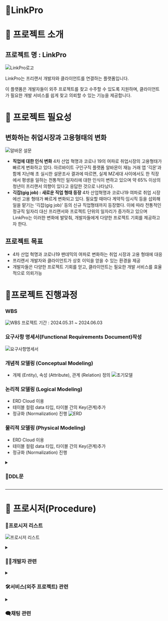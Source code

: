 # 🤝LinkPro

# 📍 프로젝트 소개

## 프로젝트 명 : LinkPro

![LinkPro로고](https://github.com/be07-1st-2team-LinkPro/Link-Pro/blob/main/read_me_img/long_logo.jpg?raw=true)

LinkPro는 프리랜서 개발자와 클라이언트를 연결하는 플랫폼입니다.

이 플랫폼은 개발자들이 외주 프로젝트를 찾고 수주할 수 있도록 지원하며, 클라이언트가 필요한 개발 서비스를 쉽게 찾고 의뢰할 수 있는 기능을 제공합니다.

# 📍 프로젝트 필요성

## 변화하는 취업시장과 고용형태의 변화

![알바몬 설문](https://github.com/be07-1st-2team-LinkPro/Link-Pro/blob/main/read_me_img/albamon_servey.png?raw=true)

- **직업에 대한 인식 변화**
  4차 산업 혁명과 코로나 19의 여파로 취업시장의 고용형태가 빠르게 변화하고 있다.
  아르바이트 구인구직 플랫폼 알바몬이 재능 거래 앱 ‘긱몬’과 함께 지난해 초 실시한 설문조사 결과에 따르면, 실제 MZ세대 사이에서도 한 직장에서 평생을 일하는 전통적인 일자리에 대한 인식이 변하고 있으며 약 65% 이상의 청년이 프리랜서 의향이 있다고 응답한 것으로 나타났다.
- **긱잡(gig job) : 새로운 직업 형태 등장**
  4차 산업혁명과 코로나19 여파로 취업 시장에선 고용 형태가 빠르게 변화되고 있다. 필요할 때마다 계약직·임시직 등을 섭외해 일을 맡기는 ‘긱잡(gig job)’ 등의 신규 직업형태까지 등장했다.
  이에 따라 전통적인 정규직 일자리 대신 프리랜서와 프로젝트 단위의 일자리가 증가하고 있으며 LinkPro는 이러한 변화에 발맞춰, 개발자들에게 다양한 프로젝트 기회를 제공하고자 한다.

## 프로젝트 목표

- 4차 산업 혁명과 코로나19 팬데믹의 여파로 변화하는 취업 시장과 고용 형태에 대응
- 프리랜서 개발자와 클라이언트가 상호 이익을 얻을 수 있는 환경을 제공
- 개발자들은 다양한 프로젝트 기회를 얻고, 클라이언트는 필요한 개발 서비스를 효율적으로 의뢰가능

# 📍프로젝트 진행과정

### WBS

![WBS](https://github.com/be07-1st-2team-LinkPro/Link-Pro/blob/main/read_me_img/linkpro_wbs.PNG?raw=true)
프로젝트 기간 : 2024.05.31 ~ 2024.06.03

### 요구사항 명세서(Functional Requirements Document)작성

![요구사항명세서](https://github.com/be07-1st-2team-LinkPro/Link-Pro/blob/main/read_me_img/reqire_list.PNG?raw=true)

### 개념적 모델링 (Conceptual Modeling)

- 개체 (Entity), 속성 (Attribute), 관계 (Relation) 정의
  ![초기모델](https://github.com/be07-1st-2team-LinkPro/Link-Pro/blob/main/read_me_img/initial_model.png?raw=true)

### 논리적 모델링 (Logical Modeling)

- ERD Cloud 이용
- 테이블 컬럼 data 타입, 타이블 간의 Key(관계)추가
- 정규화 (Normalization) 진행
  ![ERD](https://github.com/be07-1st-2team-LinkPro/Link-Pro/blob/main/read_me_img/erd_cloud.PNG?raw=true)

### 물리적 모델링 (Physical Modeling)

- ERD Cloud 이용
- 테이블 컬럼 data 타입, 타이블 간의 Key(관계)추가
- 정규화 (Normalization) 진행

<details><summary><h3>🔧DDL문</h3>

</summary>

```
sql
CREATE DATABASE IF NOT EXISTS linkpro;
use linkpro;
-- 개발자 정보 pro
CREATE TABLE pro (
    pro_id BIGINT PRIMARY KEY AUTO_INCREMENT,
    pro_name VARCHAR(30) NOT NULL,
    pro_nickname VARCHAR(30) UNIQUE NOT NULL,
    pro_email VARCHAR(50) UNIQUE NOT NULL,
    pro_pw VARCHAR(100) NOT NULL, -- 비밀번호 길이를 늘렸습니다.
    pro_tel VARCHAR(20) UNIQUE,
    pro_career_exp INT DEFAULT 0,
    pro_reside_YN ENUM('Y', 'N') DEFAULT 'N',
    pro_region ENUM('서울', '경기 북부', '경기 남부', '부산', '대구', '인천', '광주', '대전',
        '울산', '세종', '강원', '충북', '충남', '전북', '전남', '경북', '경남', '제주', '해외'),
    pro_pr_id INT,
    pro_total_sales BIGINT DEFAULT 0,
    pro_score DECIMAL(2,1) DEFAULT 0.0,
    pro_cash INT DEFAULT 0,
    pro_del_YN enum('Y','N') default 'N' not null -- pro 탈퇴여부
);

-- 개발자 서비스 pro_service
CREATE TABLE pro_service (
    sv_id BIGINT PRIMARY KEY AUTO_INCREMENT,
    sv_pro_id BIGINT NOT NULL,
    sv_type ENUM('web', 'app') DEFAULT 'web',
    sv_name VARCHAR(30) UNIQUE,
    sv_pro_score DECIMAL(2,1),
    sv_price INT NOT NULL,
    sv_contents VARCHAR(3000) NOT NULL,
    sv_reside_YN ENUM('Y', 'N') DEFAULT 'N',
    sv_main_pic BLOB,
    FOREIGN KEY (sv_pro_id) REFERENCES pro(pro_id)
);

-- 클라이언트 정보 client
CREATE TABLE client (
    client_id BIGINT PRIMARY KEY AUTO_INCREMENT,
    client_name VARCHAR(30) NOT NULL,
    client_nickname VARCHAR(30) UNIQUE NOT NULL,
    client_email VARCHAR(50) UNIQUE, -- 이메일이 UNIQUE 제약 조건이 있어야 합니다.
    client_pw VARCHAR(100) NOT NULL, -- 비밀번호 길이를 늘렸습니다.
    client_tel VARCHAR(20) UNIQUE,
    client_region ENUM('서울', '경기 북부', '경기 남부', '부산', '대구', '인천', '광주', '대전',
        '울산', '세종', '강원', '충북', '충남', '전북', '전남', '경북', '경남', '제주', '해외'),
    client_cash INT DEFAULT 0,
    client_del_YN enum('Y','N') default 'N' not null -- client 탈퇴여부
);

-- 주문 서비스 order_service
CREATE TABLE order_service (
    order_id BIGINT PRIMARY KEY AUTO_INCREMENT,
    order_sv_id BIGINT NOT NULL,
    order_pro_id BIGINT NOT NULL,
    order_start_date DATETIME,
    order_end_date DATETIME,
    order_reside ENUM('Y', 'N') DEFAULT 'N',
    order_state ENUM('standby', 'accept', 'reject', 'done') DEFAULT 'standby',
    order_price INT NOT NULL,
    order_client_id BIGINT NOT NULL,
    FOREIGN KEY (order_sv_id) REFERENCES pro_service(sv_id),
    FOREIGN KEY (order_pro_id) REFERENCES pro(pro_id),
    FOREIGN KEY (order_client_id) REFERENCES client(client_id)
);

-- 결제 대기 pay_standby
CREATE TABLE pay_standby (
    standby_id BIGINT PRIMARY KEY AUTO_INCREMENT,
    standby_order_id BIGINT NOT NULL,
    sending_price INT,
    holding_price INT,
    standby_isaccept ENUM('Y', 'N') DEFAULT 'N',
    standby_isdone ENUM('Y', 'N') DEFAULT 'N',
    FOREIGN KEY (standby_order_id) REFERENCES order_service(order_id)
);

-- 클라이언트 리뷰 client_review
CREATE TABLE client_review (
    review_post_id BIGINT PRIMARY KEY AUTO_INCREMENT,
    review_order_id BIGINT NOT NULL,
    review_pro_id BIGINT NOT NULL,
    review_like_score INT CHECK (review_like_score <= 5),
    review_contents VARCHAR(1000) NOT NULL,
    review_created_time DATETIME DEFAULT CURRENT_TIMESTAMP,
    FOREIGN KEY (review_order_id) REFERENCES order_service(order_id),
    FOREIGN KEY (review_pro_id) REFERENCES pro(pro_id)
);
alter table client_review add column review_client_id bigint;
alter table client_review add constraint review_client_id foreign key(review_client_id) references client(id);

-- 개발자 자기소개글 pro_pr_post
CREATE TABLE pro_pr_post (
    pr_post_id BIGINT AUTO_INCREMENT PRIMARY KEY,
    pr_pro_id BIGINT,
    pr_title VARCHAR(100),
    pr_contents VARCHAR(1000),
    pr_github VARCHAR(1000),
    FOREIGN KEY (pr_pro_id) REFERENCES pro(pro_id)
);

-- 개발자(pro) 한명 당 자기소개글(pr_post) 딱 하나씩만 작성할 수 있도록 unique 조건 추가
ALTER TABLE pro_pr_post ADD CONSTRAINT unique_pro_pr UNIQUE (pr_pro_id);


-- 기술스택 카테고리 stack_category
CREATE TABLE stack_category (
    category_id INT AUTO_INCREMENT PRIMARY KEY,
    category_name VARCHAR(100) NOT NULL
);

-- 기슬스택 stack
CREATE TABLE stack (
    stack_id BIGINT AUTO_INCREMENT PRIMARY KEY,
    stack_category_id INT NOT NULL,
    stack_name VARCHAR(100) UNIQUE NOT NULL,
    FOREIGN KEY (stack_category_id) REFERENCES stack_category(category_id)
);

-- 개발자가 보유한 기술 pro_stack
CREATE TABLE pro_stack (
    ps_id BIGINT AUTO_INCREMENT PRIMARY KEY,
    ps_pro_id BIGINT NOT NULL,
    ps_stack_id BIGINT,
    FOREIGN KEY (ps_pro_id) REFERENCES pro(pro_id),
    FOREIGN KEY (ps_stack_id) REFERENCES stack(stack_id)
);

-- 서비스에 사용한 기술 service_stack
CREATE TABLE service_stack (
    ss_id BIGINT AUTO_INCREMENT PRIMARY KEY,
    ss_stack_id BIGINT,
    ss_service_id BIGINT NOT NULL,
    FOREIGN KEY (ss_stack_id) REFERENCES stack(stack_id),
    FOREIGN KEY (ss_service_id) REFERENCES pro_service(sv_id)
);

-- 채팅 chat
CREATE TABLE chat (
    chat_id BIGINT AUTO_INCREMENT PRIMARY KEY,
    chat_client_id BIGINT NOT NULL,
    chat_pro_id BIGINT NOT NULL,
    chat_send_time DATETIME DEFAULT CURRENT_TIMESTAMP,
    chat_contents VARCHAR(3000) NOT NULL,
    FOREIGN KEY (chat_client_id) REFERENCES client(client_id),
    FOREIGN KEY (chat_pro_id) REFERENCES pro(pro_id)
);
```

</details>

---

# 📍 프로시저(Procedure)

### 📝프로시저 리스트

![프로시저 리스트](https://github.com/be07-1st-2team-LinkPro/Link-Pro/blob/main/read_me_img/procedure_list.PNG?raw=true)

<details><summary> <h3>👨‍💻개발자 관련</h3>
</summary>
<h3>ProSignUp : 개발자 회원가입</h3>

개발자의 회원 가입을 수행하는 Procedure

**요구 사항**: 가입 시 입력하는 정보 중 Email, Tel, Nickname은 구매자 테이블과 개발자 테이블 모든 곳에서 UNIQUE한 값

<h4>Procedure Query</h4>

![ProSignUp1](https://github.com/be07-1st-2team-LinkPro/Link_Pro/blob/main/read_me_img/ProSignUp1.png?raw=true)

<h4> Procedure call </h4>

```
sql
call ProSignUp('이메일', '이름', '닉네임', '비밀번호', '전화번호', '지역');

```

<h4>result</h4>

![ProSignUp3](https://github.com/be07-1st-2team-LinkPro/Link_Pro/blob/main/read_me_img/ProSignUp3.png?raw=true)

---

<h3>ProSignOut : 개발자 회원탈퇴</h3>

작업자 회원탈퇴를 처리하는 프로시저

**요구사항** : 작업자 ID를 입력, `pro` 테이블에서 해당 작업자의 `pro_del_YN` 값을 ‘Y’ 로 업데이트하여 탈퇴 처리

<h4>Procedure Query</h4>

```
sql
-- ProSignOut 프로시저
-- 작업자 회원탈퇴

DELIMITER //

CREATE PROCEDURE ProSignOut(
    IN p_pro_id BIGINT
)
BEGIN
    UPDATE pro
    SET pro_del_YN = 'Y'
    WHERE pro_id = p_pro_id;
END //

DELIMITER ;

```

<h4> Procedure call </h4>

```
sql
CALL ProSignOut(10);
```

<h4>result</h4>

- 작업자의 리스트
  ![ProSignOut1](https://github.com/be07-1st-2team-LinkPro/Link_Pro/blob/main/read_me_img/ProSignOut-bf.png?raw=true)

- pro_id 가 10인 작업자 회원 탈퇴
  ![ProSignOut2](https://github.com/be07-1st-2team-LinkPro/Link_Pro/blob/main/read_me_img/ProSignOut-af.png?raw=true)

---

<h3>ProUpdateProfile : 개발자 프로필 수정</h3>

작업자 프로필을 수정하는 프로시저

**요구사항** : 작업자 ID와 여러 프로필 정보를 입력, 각 입력값이 `NULL` 인 경우 해당 컬럼을 업데이트하지 않음, `coalesce` 를 사용하여 입력값이 `null` 인 경우 기존 값을 유지

<h4>Procedure Query</h4>

```
sql
DELIMITER //

CREATE PROCEDURE ProUpdateProfile(
    IN p_pro_id BIGINT,
    IN p_pro_name VARCHAR(30),
    IN p_pro_nickname VARCHAR(30),
    IN p_pro_email VARCHAR(50),
    IN p_pro_pw VARCHAR(30),
    IN p_pro_tel VARCHAR(20),
    IN p_pro_career_exp INT,
    IN p_pro_reside_YN ENUM('Y', 'N'),
    IN p_pro_region ENUM('서울', '경기 북부', '경기 남부', '부산', '대구', '인천', '광주', '대전', '울산', '세종', '강원', '충북', '충남', '전북', '전남', '경북', '경남', '제주', '해외'),
    IN p_pro_pr_id INT,
    IN p_pro_total_sales BIGINT,
    IN p_pro_score DECIMAL(2,1),
    IN p_pro_cash INT,
    IN p_pro_del_YN ENUM('Y', 'N')
)
BEGIN
    UPDATE pro
    SET
        pro_name = COALESCE(p_pro_name, pro_name),
        pro_nickname = COALESCE(p_pro_nickname, pro_nickname),
        pro_email = COALESCE(p_pro_email, pro_email),
        pro_pw = COALESCE(p_pro_pw, pro_pw),
        pro_tel = COALESCE(p_pro_tel, pro_tel),
        pro_career_exp = COALESCE(p_pro_career_exp, pro_career_exp),
        pro_reside_YN = COALESCE(p_pro_reside_YN, pro_reside_YN),
        pro_region = COALESCE(p_pro_region, pro_region),
        pro_pr_id = COALESCE(p_pro_pr_id, pro_pr_id),
        pro_total_sales = COALESCE(p_pro_total_sales, pro_total_sales),
        pro_score = COALESCE(p_pro_score, pro_score),
        pro_cash = COALESCE(p_pro_cash, pro_cash),
        pro_del_YN = COALESCE(p_pro_del_YN, pro_del_YN)
    WHERE pro_id = p_pro_id;
END //

DELIMITER ;

```

<h4> Procedure call </h4>

```
sql
CALL ProUpdateProfile(
    1,
    '김철수', -- pro_name
    NULL,      -- pro_nickname (업데이트하지 않음)
    NULL,      -- pro_email (업데이트하지 않음)
    NULL, -- pro_pw
    NULL,      -- pro_tel (업데이트하지 않음)
    NULL,        -- pro_career_exp
    NULL,      -- pro_reside_YN (업데이트하지 않음)
    '서울',    -- pro_region
    NULL,      -- pro_pr_id (업데이트하지 않음)
    NULL,      -- pro_total_sales (업데이트하지 않음)
    NULL,      -- pro_score (업데이트하지 않음)
    NULL,      -- pro_cash (업데이트하지 않음)
    NULL       -- pro_del_YN (업데이트하지 않음)
);

```

<h4>result</h4>

- 작업자의 리스트

![ProUpdateProfile1](https://github.com/be07-1st-2team-LinkPro/Link_Pro/blob/main/read_me_img/ProUpdateProfile-bf.png?raw=true)

- pro_id =1 작업자 수정 ( 이름, 지역)

  ![ProUpdateProfile2](https://github.com/be07-1st-2team-LinkPro/Link_Pro/blob/main/read_me_img/ProUpdateProfile-af.png?raw=true)

---

</details>

<details>

  <summary><h3>🛠서비스(외주 프로젝트) 관련 </h3></summary>
  <h3>CreateServicePost_pro : 개발자 서비스 등록</h3>

새로운 서비스 판매글을 등록하는 프로시저

**요구사항 :** 개발자 ID, 서비스 유형, 서비스 이름, 서비스 가격, 서비스 내용, 거주 여부, 서비스 대표 이미지, 기술 스택 ID 목록을 입력받아 `pro_service` 테이블에 삽입

<h4>Procedure Query</h4>

```
sql
DELIMITER //

-- CreateServicePost 프로시저는 새로운 서비스 판매글을 등록합니다.
CREATE procedure CreateServicePost_pro(
    in p_pro_id bigint,         -- 작업 ID
    in p_sv_type enum('web', 'app'),  -- 서비스 유형
    in p_sv_name varchar(30),   -- 서비스 이름
    in p_sv_price int,          -- 서비스 가격
    in p_sv_contents VARCHAR(3000), -- 서비스 내용
    in p_sv_reside_YN enum('Y', 'N'), -- 거주 여부
    in p_sv_main_pic blob,      -- 서비스 대표 이미지
    in p_stack_ids text         -- 기술 스택 ID 목록 (쉼표로 구분된 문자열)
)
BEGIN
    declare sv_id bigint;       -- 새로운 서비스 ID를 저장할 변수

    -- pro_service 테이블에 새로운 서비스 판매글을 삽입합니다.
    insert into pro_service(sv_pro_id, sv_type, sv_name, sv_price, sv_contents, sv_reside_YN, sv_main_pic)
    values (p_pro_id, p_sv_type, p_sv_name, p_sv_price, p_sv_contents, p_sv_reside_YN, p_sv_main_pic);

    -- 방금 삽입한 서비스의 ID를 가져옵니다.
    set sv_id = LAST_INSERT_ID();

   -- service_stack 테이블에 사용된 기술 스택을 삽입합니다.
while locate(',', p_stack_ids) > 0 DO
    -- 쉼표로 구분된 첫 번째 기술 스택 ID 추출
    set @stack_id = SUBSTRING_INDEX(p_stack_ids, ',', 1);
    -- service_stack 테이블에 기술 스택 ID 삽입
    insert into service_stack(ss_service_id, ss_stack_id) values (sv_id, @stack_id);
    -- 처리된 기술 스택 ID를 p_stack_ids 문자열에서 제거
    set p_stack_ids = SUBSTRING(p_stack_ids, locate(',', p_stack_ids) + 1);
END while;

-- 마지막 남은 기술 스택 ID를 삽입
if p_stack_ids <> '' then
    insert into service_stack(ss_service_id, ss_stack_id) values (sv_id, p_stack_ids);
END if;

    -- 마지막 남은 스택 ID를 삽입합니다.
    if p_stack_ids <> '' then
        insert into service_stack(ss_service_id, ss_stack_id) values (sv_id, p_stack_ids);
    END if;
END//

DELIMITER ;
```

<h4>Procedure call</h4>

```
sql
call linkpro.CreateServicePost_pro(12, 'web', '홈페이지를 완벽하게 제작', 1000000, '어떤 조건이든 최대한 맞춰서 제작해드립니다.', 'Y', '', '');
```

<h4>result</h4>

- 작업자가 등록한 판매글 리스트

![개발자서비스 등록bf](https://github.com/be07-1st-2team-LinkPro/Link-Pro/blob/main/read_me_img/CreateServicePost_pro-bf.png?raw=true)

- 작업자가 새롭게 등록한 판매글

## ![개발자서비스 등록af](https://github.com/be07-1st-2team-LinkPro/Link-Pro/blob/main/read_me_img/CreateServicePost_pro-af.png?raw=true)

<h3>ViewServicePost_pro : 개발자 서비스 조회</h3>
특정 개발자가 작성한 모든 서비스 판매글을 조회하는 프로시저

**요구사항 :** 개발자 ID를 입력받아 `pro_service` 테이블에서 해당 개발자의 모든 서비스를 조회

```
sql
call linkpro.ViewServicePost_pro(3);
```

- 작업자가 등록한 판매글 리스트
  ![ViewServicePost_pro ](https://github.com/be07-1st-2team-LinkPro/Link-Pro/blob/main/read_me_img/ViewServicePost_pro-bf.png?raw=true)

- id=3인 판매자가 등록한 판매글 리스트
  ![ViewServicePost_pro ](https://github.com/be07-1st-2team-LinkPro/Link-Pro/blob/main/read_me_img/ViewServicePost_pro-af.png?raw=true)

<h3>ViewServicePost_pro : 개발자 서비스 조회</h3>
특정 개발자가 작성한 모든 서비스 판매글을 조회하는 프로시저

**요구사항 :** 개발자 ID를 입력받아 `pro_service` 테이블에서 해당 개발자의 모든 서비스를 조회

<h4>Procedure Query</h4>

```
sql
DELIMITER //

-- view_service_posts 프로시저는 특정 작업자가 작성한 모든 서비스 판매글을 조회합니다.
CREATE procedure ViewServicePost_pro(in p_pro_id bigint)
BEGIN
    -- pro_service 테이블에서 주어진 작업자 ID에 해당하는 모든 서비스를 선택합니다.
    select * from pro_service where sv_pro_id = p_pro_id;
END//

DELIMITER ;

```

<h4> Procedure call </h4>

```
sql
call linkpro.ViewServicePost_pro(3);
```

<h4>result</h4>

- 작업자가 등록한 판매글 리스트
  ![ViewServicePost_pro ](https://github.com/be07-1st-2team-LinkPro/Link-Pro/blob/main/read_me_img/ViewServicePost_pro-bf.png?raw=true)

- id=3인 판매자가 등록한 판매글 리스트
  ![ViewServicePost_pro ](https://github.com/be07-1st-2team-LinkPro/Link-Pro/blob/main/read_me_img/ViewServicePost_pro-af.png?raw=true)

</details>

<details><summary> <h3>🗨️채팅 관련</h3>
</summary>
<h3>CreateChat : 채팅 생성</h3>

클라이언트와 작업자 간의 새로운 채팅 메시지를 생성하는 프로시저

**요구사항** : 클라이언트 ID, 작업자 ID, 채팅 메시지를 입력, chat 테이블에 새로운 레코드를 삽입

<h4>Procedure Query</h4>

```
sql
DELIMITER //

CREATE PROCEDURE CreateChat(
    IN p_chat_client_id BIGINT,
    IN p_chat_pro_id BIGINT,
    IN p_chat_contents VARCHAR(3000)
)
BEGIN
    INSERT INTO chat (chat_client_id, chat_pro_id, chat_contents)
    VALUES (p_chat_client_id, p_chat_pro_id, p_chat_contents);
END //

DELIMITER ;
```

<h4> Procedure call </h4>

```
sql
CALL CreateChat(1, 2, '안녕하세요, 프로젝트에 대해 이야기하고 싶습니다.');
```

<h4>result</h4>

- 채팅 리스트

![CreateChat](https://github.com/be07-1st-2team-LinkPro/Link_Pro/blob/main/read_me_img/CreateChat-bf.png?raw=true)


- 채팅 추가 생성

  ![CreateChat](https://github.com/be07-1st-2team-LinkPro/Link_Pro/blob/main/read_me_img/CreateChat-af.png?raw=true)

---

<h3>ViewChatContents: 채팅 조회</h3>

특정 클라이언트와 작업자 사이의 채팅 내역을 조회하는 프로시저

**요구사항** : 클라이언트 ID와 작업자 ID를 입력, chat 테이블에서 두 사용자 사이의 채팅 내역을 조회하고, 전송 시간을 기준으로 정렬

<h4>Procedure Query</h4>

```
sql
DELIMITER //

CREATE PROCEDURE ViewChatContents(
    IN p_chat_client_id BIGINT,
    IN p_chat_pro_id BIGINT
)
BEGIN
    SELECT chat_send_time, chat_contents
    FROM chat
    WHERE chat_client_id = p_chat_client_id AND chat_pro_id = p_chat_pro_id
    ORDER BY chat_send_time;
END //

DELIMITER ;
```

<h4> Procedure call </h4>

```
sql
call linkpro.ViewChatContents(2, 5);
```

<h4>result</h4>

- 채팅 리스트
  ![ViewChatContents-bf](https://github.com/be07-1st-2team-LinkPro/Link_Pro/blob/main/read_me_img/ViewChatContents-bf.png?raw=true)

- 클라이언트(client_id = 2)와 작업자 (pro_id = 5) 사이의 채팅 내역 조회
  ![ViewChatContents-af](https://github.com/be07-1st-2team-LinkPro/Link_Pro/blob/main/read_me_img/ViewChatContents-af.png?raw=true)

<h3>ViewChatContents: 채팅 조회</h3>
특정 클라이언트와 작업자 사이의 채팅 내역을 조회하는 프로시저

**요구사항 :** 클라이언트 ID와 작업자 ID를 입력, chat 테이블에서 두 사용자 사이의 채팅 내역을 조회하고, 전송 시간을 기준으로 정렬

```sql
-- ViewChatContents 프로시저
-- 특정 클라이언트와 작업자 사이의 채팅 내역을 조회

DELIMITER //

CREATE PROCEDURE ViewChatContents(
    IN p_chat_client_id BIGINT,
    IN p_chat_pro_id BIGINT
)
BEGIN
    SELECT chat_send_time, chat_contents
    FROM chat
    WHERE chat_client_id = p_chat_client_id AND chat_pro_id = p_chat_pro_id
    ORDER BY chat_send_time;
END //

DELIMITER ;

-- select * from chat;

-- 프로시저 테스트
-- 클라이언트(client_id = 1)와 작업자 (pro_id = 2) 사이의 채팅 내역 조회
-- CALL ViewChatContents(1, 2);


call linkpro.ViewChatContents(2, 5);

```

- 채팅 리스트
  ![ViewChatContents1](https://github.com/be07-1st-2team-LinkPro/Link_Pro/blob/main/read_me_img/ViewChatContents-af.png?raw=true)

- 클라이언트(client_id = 2)와 작업자 (pro_id = 5) 사이의 채팅 내역 조회
  ![ViewChatContents2](https://github.com/be07-1st-2team-LinkPro/Link_Pro/blob/main/read_me_img/ViewChatContents-bf.png?raw=true)

<summary> <h3>🛒주문 관련</h3>
</summary>

<h3>CreateOrder_Client : 주문 요청</h3>

서비스 구매자는 원하는 작업을 선택하여 의뢰를 신청할 수 있다.

**요구 사항:** 구매자는 보유한 캐시 한도 안에서 원하는 작업을 의뢰할 수 있으며 이메일을 통한 본인 인증이 이루어지지 않으면 데이터를 불러오지 못해 주문을 의뢰할 수 없다.

<h4>Procedure Query</h4>

![CreateOrderClient1](https://github.com/be07-1st-2team-LinkPro/Link_Pro/blob/main/read_me_img/CreateOrder_Client1.png?raw=true)

<h4> Procedure call </h4>

```
sql
call linkpro.ViewServicePost_pro(3);
```

<h4>result</h4>

![CreateOrderClient2](https://github.com/be07-1st-2team-LinkPro/Link_Pro/blob/main/read_me_img/CreateOrder_Client2.png?raw=true)


<h3>SetOrderStart : 주문 수락 설정</h3>

개발자는 구매자가 요청한 주문을 수락할 수 있다.

**요구 사항:** 개발자가 주문을 수락하면 작업 금액만큼 구매자의 캐시가 차감된다. 

작업 금액의 절반은 착수금으로 바로 개발자의 캐시에 추가가 되며, 나머지 절반은 유보금으로 결제 대기 테이블에 보관되고 개발자가 주문을 완료하면 유보금이 개발자의 캐시에 추가 된다. 

개발자는 한번 취소한 주문은 다시 수락할 수 없으며 개발자가 프로필에 기입한 상주 여부와 관계없이 상주 여부는 반드시 표기해줘야 된다. 

만약 주문 수락 시 구매자의 캐시가 작업 금액보다 부족하면 주문을 수락할 수 없다. 타인이 주문 번호를 알고 있어도 주문 의뢰를 받은 개발자가 아니면 작업을 수락할 수 없다.

<h4>Procedure Query</h4>

![SetOrderStart1](https://github.com/be07-1st-2team-LinkPro/Link_Pro/blob/main/read_me_img/SetOrderStart1.png?raw=true)

![SetOrderStart2](https://github.com/be07-1st-2team-LinkPro/Link_Pro/blob/main/read_me_img/SetOrderStart2.png?raw=true)

<h4> Procedure call </h4>

```
sql
call linkpro.ViewServicePost_pro(3);
```

<h4>result</h4>

![SetOrderStart3](https://github.com/be07-1st-2team-LinkPro/Link_Pro/blob/main/read_me_img/SetOrderStart3.png?raw=true)

<h3>SetOrderEnd : 주문 완료 설정 </h3>

개발자는 작업이 끝나면 원할 때 작업을 마무리 할 수 있다.

**요구 사항:** 개발자가 주문을 완료하면 주문 상태가 완료가 되고 개발자가 받지 못한 유보금이 개발자의 캐시에 추가된다. 

주문 수락과 동일하게 주문 번호를 알고 있어도 작업을 진행하는 개발자 본인이 아니면 주문을 완료할 수 없다. 

추가로 개발자는 완료된 주문에 대해서는 작업 완료를 할 수 없으며 결제 대기 테이블은 이러한 기록을 위해 작업 완료 후에도 데이터가 삭제되지 않는다.

<h4>Procedure Query</h4>

![SetOrderEnd1](https://github.com/be07-1st-2team-LinkPro/Link_Pro/blob/main/read_me_img/SetOrderEnd1.png?raw=true)


<h4> Procedure call </h4>

```sql
call SetOrderEnd(주문번호, '전화번호');
```

<h4>result</h4>

![SetOrderEnd2](https://github.com/be07-1st-2team-LinkPro/Link_Pro/blob/main/read_me_img/SetOrderEnd2.png?raw=true)

<h3>ClientWriteReview : 구매자 리뷰 작성 </h3>

구매자가 개발자에 대한 리뷰를 작성하는 Procedure

**요구 사항**: 구매자가 이미 리뷰를 작성한 주문에 대해서는 다시 리뷰를 작성할 수 없다. 

또한 리뷰는 주문이 완료됐을 때만 작성이 가능하며 리뷰 작성과 동시에 작업을 수행한 개발자의 리뷰의 평균 점수가 개발자 평점으로 update.

<h4>Procedure Query</h4>

![ClientWriteReview1](https://github.com/be07-1st-2team-LinkPro/Link_Pro/blob/main/read_me_img/ClientWriteReview1.png?raw=true)


<h4> Procedure call </h4>

```
sql
call ClientWriteReview(주문번호,'구매자닉네임',평점,'내용');
```

<h4>result</h4>

![ClientWriteReview2](https://github.com/be07-1st-2team-LinkPro/Link_Pro/blob/main/read_me_img/ClientWriteReview2.png?raw=true)


</details>
